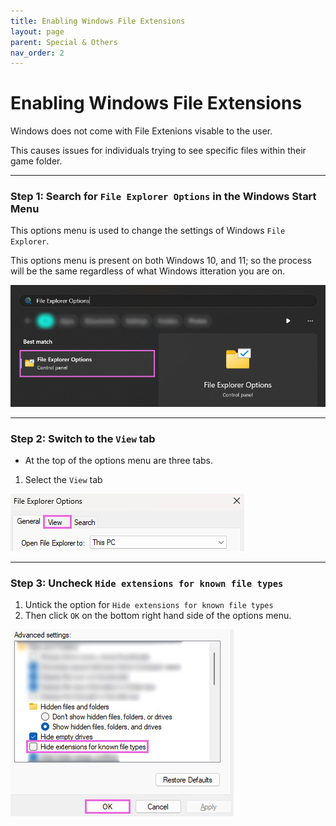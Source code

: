 ```yaml
---
title: Enabling Windows File Extensions
layout: page
parent: Special & Others
nav_order: 2
---
```


# Enabling Windows File Extensions

Windows does not come with File Extenions visable to the user.

This causes issues for individuals trying to see specific files within their game folder.

---

### Step 1: Search for `File Explorer Options` in the Windows Start Menu
This options menu is used to change the settings of Windows `File Explorer`.

This options menu is present on both Windows 10, and 11; so the process will be the same regardless of what Windows itteration you are on.

![Start Menu Search Image](./images/enabling_windows_file_extensions/file_explorer_options_start_menu.jpg)

---

### Step 2: Switch to the `View` tab

* At the top of the options menu are three tabs.
1. Select the `View` tab

![File Options View Tab Image](./images/enabling_windows_file_extensions/file_explorer_options_view_tab.jpg)

---

### Step 3: Uncheck `Hide extensions for known file types`

1. Untick the option for `Hide extensions for known file types`
2. Then click `OK` on the bottom right hand side of the options menu.

![File Options Untick Option Image](./images/enabling_windows_file_extensions/file_explorer_options_remove_tick.jpg)